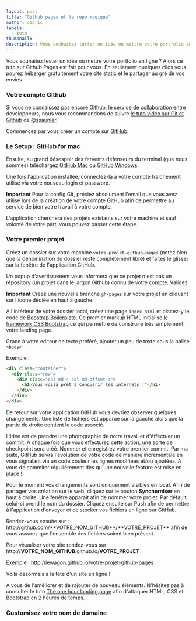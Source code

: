 ```yaml
---
layout: post
title: "Github pages et le repo magique"
author: cedric
labels:
  - tuto
thumbnail:
description: Vous souhaitez tester un idée ou mettre votre portfolio en ligne ? Alors ce tuto sur Github Pages est fait pour vous. En seulement quelques clics vous pourez héberger gratuitement votre site static et le partager au gré de vos envies.
---
```


Vous souhaitez tester un idée ou mettre votre portfolio en ligne ? Alors ce tuto sur Github Pages est fait pour vous. En seulement quelques clics vous pourez héberger gratuitement votre site static et le partager au gré de vos envies.

### Votre compte Github

Si vous ne connaissez pas encore Github, le service de collaboration entre developpeurs, nous vous recommandons de suivre [le tuto vidéo sur Git et Github](http://www.lewagon.org/blog/meetup-git-github) de [@ssaunier](https://twitter.com/ssaunier).

Commencez par vous créer un compte sur [GitHub](https://github.com/).

### Le Setup : GitHub for mac

Ensuite, au grand désespoir des fervents défenseurs du terminal (que nous sommes) téléchargez [GitHub Mac](https://mac.github.com/) ou [GitHub Windows](https://windows.github.com/).

Une fois l'application installée, connectez-là à votre compte fraîchement utilisé via votre nouveau login et password.

**Important** Pour la config Git, préciez absolument l'email que vous avez utilisé lors de la création de votre compte GitHub afin de permettre au service de bien votre travail à votre compte.

L'application cherchera des projets existants sur votre machine et sauf volonté de votre part, vous pouvez passer cette étape.

### Votre premier projet

Créez un dossier sur votre machine ```votre-projet-github-pages``` (notez bien que la dénomination du dossier reste complétement libre) et faites le glisser sur la fenêtre de l'application GitHub.

Un popup d'avertissement vous informera que ce projet n'est pas un répository (un projet dans le jargon Github) connu de votre compte. Validez.

**Important** Créez une nouvelle branche ```gh-pages``` sur votre projet en cliquant sur l'icone dédiée en haut à gauche.

A l'intérieur de votre dossier local, créez une page ```index.html``` et placez-y le code de [Boostrap Boilerplate](https://github.com/lewagon/bootstrap-boilerplate). Ce premier markup HTML initialise [le framework CSS Bootstrap](http://getbootstrap.com/css/) ce qui permettre de construire très simplement votre landing page.

Grace à votre editeur de texte préféré, ajouter un peu de texte sous la balise ```<body>```

Exemple :

```html
<div class="container">
  <div class="row">
    <div class="col-md-4 col-md-offset-4">
      <h1>Vous voilà prêt à conquérir les internets !"</h1>
    </div>
  </div>
</div>
```

De retour sur votre application GitHub vous devriez observer quelques changements. Une liste de fichiers est apparue sur la gauche alors que la partie de droite contient le code associé.


L'idée est de prendre une photographie de notre travail et d'éffectuer un commit. A chaque fois que vous effecturez cette action, une sorte de checkpoint sera créé. Nommer et enregistrez votre premier commit. Par ma suite, GitHub suivra l'évolution de votre code de manière incrémentale en vous signalant via un code couleur les lignes modifiées et/ou ajoutées. A vous de commiter régulièrement dès qu'une nouvelle feature est mise en place !

Pour le moment vos changements sont uniquement visibles en local. Afin de partager vos création sur le web, cliquez sur le bouton **Synchorniser** en haut à droite. Une fenêtre apparait afin de nommer votre projet. Par défault, celui-ci prend le nom du dossier. Cliquez ensuite sur Push afin de permettre à l'application d'envoyer et de stocker vos fichiers en ligne sur GitHub.

Rendez-vous ensuite sur : http://github.com/**VOTRE_NOM_GITHUB**/**VOTRE_PROJET** afin de vous assurez que l'ensemble des fichiers soient bien présent.

Pour visualiser votre site rendez-vous sur http://**VOTRE_NOM_GITHUB**.github.io/**VOTRE_PROJET**

Exemple : http://lewagon.github.io/votre-projet-github-pages

Voilà désormais à la tête d'un site en ligne !

A vous de l'améliorer et de rajouter de nouveau éléments. N'hésitez pas à consulter le tuto [The one hour landing page](http://www.lewagon.org/blog/the-one-hour-landing-page) afin d'attaquer HTML, CSS et Bootstrap en 2 heures de temps.


### Customisez votre nom de domaine


